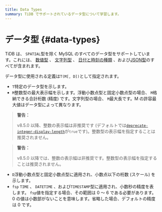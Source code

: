 ```yaml
---
title: Data Types
summary: TiDB でサポートされているデータ型について学習します。
---
```


# データ型 {#data-types}

TiDB は、 `SPATIAL`型を除く MySQL のすべてのデータ型をサポートしています。これには、 [数値型](/data-type-numeric.md) 、 [文字列型](/data-type-string.md) 、 [日付と時刻の種類](/data-type-date-and-time.md) 、および[JSON型](/data-type-json.md)のすべてが含まれます。

データ型に使用される定義は`T(M[, D])`として指定されます。

-   `T`特定のデータ型を示します。
-   `M`整数型の最大表示幅を示します。浮動小数点型と固定小数点型の場合、 `M`格納できる合計桁数 (精度) です。文字列型の場合、 `M`最大長です。M の許容最大値はデータ型によって異なります。

<CustomContent platform="tidb">

> **警告：**
>
> v8.5.0 以降、整数の表示幅は非推奨です (デフォルトでは[`deprecate-integer-display-length`](/tidb-configuration-file.md#deprecate-integer-display-length)が`true`です)。整数型の表示幅を指定することは推奨されません。

</CustomContent>

<CustomContent platform="tidb-cloud">

> **警告：**
>
> v8.5.0 以降では、整数の表示幅は非推奨です。整数型の表示幅を指定することは推奨されません。

</CustomContent>

-   `D`浮動小数点型と固定小数点型に適用され、小数点以下の桁数 (スケール) を示します。
-   `fsp` `TIME` 、 `DATETIME` 、および`TIMESTAMP`型に適用され、小数秒の精度を表します。 `fsp`値を指定する場合、その範囲は 0 ～ 6 である必要があります。 0 の値は小数部がないことを意味します。省略した場合、デフォルトの精度は 0 です。
